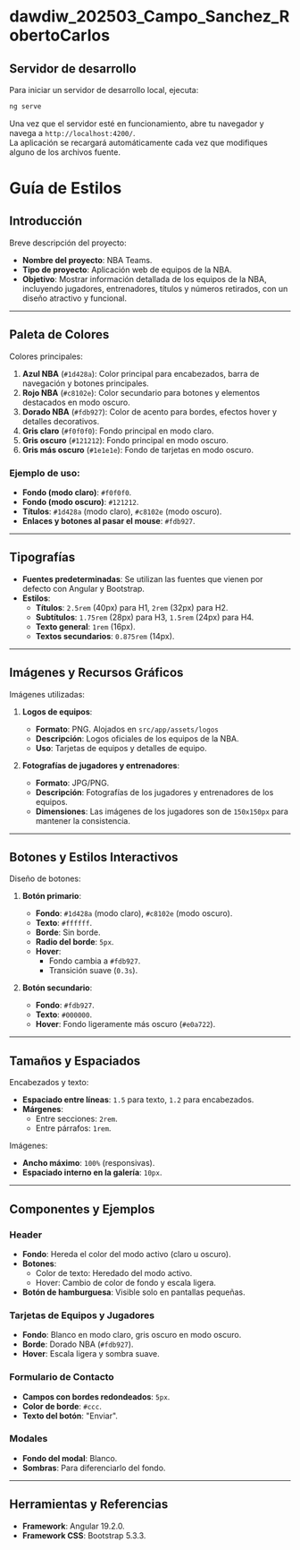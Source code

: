 # dawdiw_202503_Campo_Sanchez_RobertoCarlos

## Servidor de desarrollo

Para iniciar un servidor de desarrollo local, ejecuta:

```bash
ng serve
```

Una vez que el servidor esté en funcionamiento, abre tu navegador y navega a `http://localhost:4200/`.  
La aplicación se recargará automáticamente cada vez que modifiques alguno de los archivos fuente.

# Guía de Estilos

## Introducción
Breve descripción del proyecto:
- **Nombre del proyecto**: NBA Teams.
- **Tipo de proyecto**: Aplicación web de equipos de la NBA.
- **Objetivo**: Mostrar información detallada de los equipos de la NBA, incluyendo jugadores, entrenadores, títulos y números retirados, con un diseño atractivo y funcional.

---

## Paleta de Colores
Colores principales:
1. **Azul NBA** (`#1d428a`): Color principal para encabezados, barra de navegación y botones principales.
2. **Rojo NBA** (`#c8102e`): Color secundario para botones y elementos destacados en modo oscuro.
3. **Dorado NBA** (`#fdb927`): Color de acento para bordes, efectos hover y detalles decorativos.
4. **Gris claro** (`#f0f0f0`): Fondo principal en modo claro.
5. **Gris oscuro** (`#121212`): Fondo principal en modo oscuro.
6. **Gris más oscuro** (`#1e1e1e`): Fondo de tarjetas en modo oscuro.

### Ejemplo de uso:
- **Fondo (modo claro)**: `#f0f0f0`.
- **Fondo (modo oscuro)**: `#121212`.
- **Títulos**: `#1d428a` (modo claro), `#c8102e` (modo oscuro).
- **Enlaces y botones al pasar el mouse**: `#fdb927`.

---

## Tipografías
- **Fuentes predeterminadas**: Se utilizan las fuentes que vienen por defecto con Angular y Bootstrap.
- **Estilos**:
  - **Títulos**: `2.5rem` (40px) para H1, `2rem` (32px) para H2.
  - **Subtítulos**: `1.75rem` (28px) para H3, `1.5rem` (24px) para H4.
  - **Texto general**: `1rem` (16px).
  - **Textos secundarios**: `0.875rem` (14px).

---

## Imágenes y Recursos Gráficos
Imágenes utilizadas:
1. **Logos de equipos**:
   - **Formato**: PNG. Alojados en `src/app/assets/logos`
   - **Descripción**: Logos oficiales de los equipos de la NBA.
   - **Uso**: Tarjetas de equipos y detalles de equipo.

2. **Fotografías de jugadores y entrenadores**:
   - **Formato**: JPG/PNG.
   - **Descripción**: Fotografías de los jugadores y entrenadores de los equipos.
   - **Dimensiones**: Las imágenes de los jugadores son de `150x150px` para mantener la consistencia.

---

## Botones y Estilos Interactivos
Diseño de botones:
1. **Botón primario**:
   - **Fondo**: `#1d428a` (modo claro), `#c8102e` (modo oscuro).
   - **Texto**: `#ffffff`.
   - **Borde**: Sin borde.
   - **Radio del borde**: `5px`.
   - **Hover**:
     - Fondo cambia a `#fdb927`.
     - Transición suave (`0.3s`).

2. **Botón secundario**:
   - **Fondo**: `#fdb927`.
   - **Texto**: `#000000`.
   - **Hover**: Fondo ligeramente más oscuro (`#e0a722`).

---

## Tamaños y Espaciados
Encabezados y texto:
- **Espaciado entre líneas**: `1.5` para texto, `1.2` para encabezados.
- **Márgenes**:
  - Entre secciones: `2rem`.
  - Entre párrafos: `1rem`.

Imágenes:
- **Ancho máximo**: `100%` (responsivas).
- **Espaciado interno en la galería**: `10px`.

---

## Componentes y Ejemplos

### Header
- **Fondo**: Hereda el color del modo activo (claro u oscuro).
- **Botones**:
  - Color de texto: Heredado del modo activo.
  - Hover: Cambio de color de fondo y escala ligera.
- **Botón de hamburguesa**: Visible solo en pantallas pequeñas.

### Tarjetas de Equipos y Jugadores
- **Fondo**: Blanco en modo claro, gris oscuro en modo oscuro.
- **Borde**: Dorado NBA (`#fdb927`).
- **Hover**: Escala ligera y sombra suave.

### Formulario de Contacto
- **Campos con bordes redondeados**: `5px`.
- **Color de borde**: `#ccc`.
- **Texto del botón**: "Enviar".

### Modales
- **Fondo del modal**: Blanco.
- **Sombras**: Para diferenciarlo del fondo.

---

## Herramientas y Referencias
- **Framework**: Angular 19.2.0.
- **Framework CSS**: Bootstrap 5.3.3.
